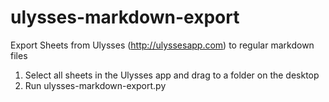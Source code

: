 # ulysses-markdown-export
Export Sheets from Ulysses (http://ulyssesapp.com) to regular markdown files

1. Select all sheets in the Ulysses app and drag to a folder on the desktop
2. Run ulysses-markdown-export.py
